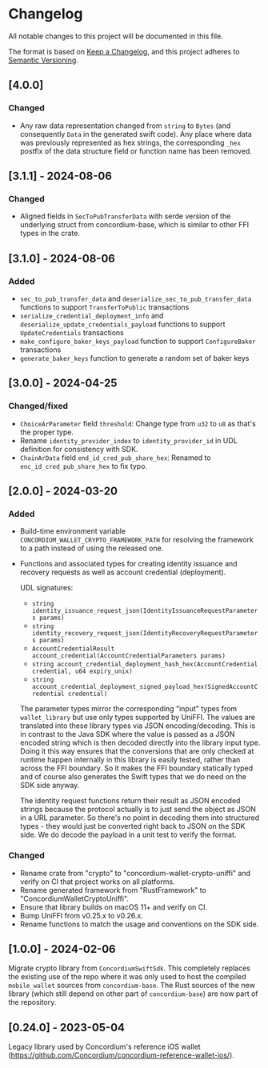 # Changelog

All notable changes to this project will be documented in this file.

The format is based on [Keep a Changelog](https://keepachangelog.com/en/1.1.0/),
and this project adheres to [Semantic Versioning](https://semver.org/spec/v2.0.0.html).

## [4.0.0]

### Changed

- Any raw data representation changed from `string` to `Bytes` (and consequently `Data` in the generated swift code). Any place where data was previously represented
  as hex strings, the corresponding `_hex` postfix of the data structure field or function name has been removed.

## [3.1.1] - 2024-08-06

### Changed

- Aligned fields in `SecToPubTransferData` with serde version of the underlying struct from concordium-base, which is similar to other FFI types in the crate.

## [3.1.0] - 2024-08-06

### Added

- `sec_to_pub_transfer_data` and `deserialize_sec_to_pub_transfer_data` functions to support `TransferToPublic` transactions
- `serialize_credential_deployment_info` and `deserialize_update_credentials_payload` functions to support `UpdateCredentials` transactions
- `make_configure_baker_keys_payload` function to support `ConfigureBaker` transactions
- `generate_baker_keys` function to generate a random set of baker keys

## [3.0.0] - 2024-04-25

### Changed/fixed

- `ChoiceArParameter` field `threshold`: Change type from `u32` to `u8` as that's the proper type.
- Rename `identity_provider_index` to `identity_provider_id` in UDL definition for consistency with SDK.
- `ChainArData` field `end_id_cred_pub_share_hex`: Renamed to `enc_id_cred_pub_share_hex` to fix typo.

## [2.0.0] - 2024-03-20

### Added

- Build-time environment variable `CONCORDIUM_WALLET_CRYPTO_FRAMEWORK_PATH`
  for resolving the framework to a path instead of using the released one.

- Functions and associated types for creating identity issuance and recovery requests as well as account credential (deployment).

  UDL signatures:
  
  - `string identity_issuance_request_json(IdentityIssuanceRequestParameters params)`
  - `string identity_recovery_request_json(IdentityRecoveryRequestParameters params)`
  - `AccountCredentialResult account_credential(AccountCredentialParameters params)`
  - `string account_credential_deployment_hash_hex(AccountCredential credential, u64 expiry_unix)`
  - `string account_credential_deployment_signed_payload_hex(SignedAccountCredential credential)`
  
  The parameter types mirror the corresponding "input" types from `wallet_library` but use only types supported by UniFFI.
  The values are translated into these library types via JSON encoding/decoding.
  This is in contrast to the Java SDK where the value is passed as a JSON encoded string
  which is then decoded directly into the library input type.
  Doing it this way ensures that the conversions that are only checked at runtime happen internally in this library is easily tested,
  rather than across the FFI boundary.
  So it makes the FFI boundary statically typed and of course also generates the Swift types that we do need on the SDK side anyway.
  
  The identity request functions return their result as JSON encoded strings
  because the protocol actually is to just send the object as JSON in a URL parameter.
  So there's no point in decoding them into structured types - they would just be converted right back to JSON on the SDK side.
  We do decode the payload in a unit test to verify the format.

### Changed

- Rename crate from "crypto" to "concordium-wallet-crypto-uniffi" and verify on CI that project works on all platforms.
- Rename generated framework from "RustFramework" to "ConcordiumWalletCryptoUniffi".
- Ensure that library builds on macOS 11+ and verify on CI.
- Bump UniFFI from v0.25.x to v0.26.x.
- Rename functions to match the usage and conventions on the SDK side.

## [1.0.0] - 2024-02-06

Migrate crypto library from `ConcordiumSwiftSdk`.
This completely replaces the existing use of the repo where it was only used to host the compiled `mobile_wallet` sources from `concordium-base`.
The Rust sources of the new library (which still depend on other part of `concordium-base`) are now part of the repository.

## [0.24.0] - 2023-05-04

Legacy library used by Concordium's reference iOS wallet (https://github.com/Concordium/concordium-reference-wallet-ios/).
